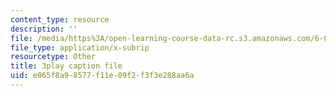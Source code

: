 ```yaml
---
content_type: resource
description: ''
file: /media/https%3A/open-learning-course-data-rc.s3.amazonaws.com/6-004-computation-structures-spring-2017/e065f8a98577f11e09f2f3f3e288aa6a_IE9cFQ9b33U.srt
file_type: application/x-subrip
resourcetype: Other
title: 3play caption file
uid: e065f8a9-8577-f11e-09f2-f3f3e288aa6a
---
```

